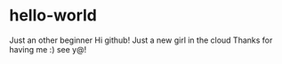 # hello-world
Just an other beginner
Hi github!
Just a new girl in the cloud 
Thanks for having me :)
see y@!

